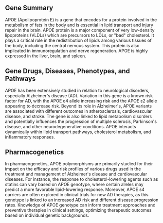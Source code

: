 ## Gene Summary
APOE (Apolipoprotein E) is a gene that encodes for a protein involved in the metabolism of fats in the body and is essential in lipid transport and injury repair in the brain. APOE protein is a major component of very low-density lipoproteins (VLDLs) which are precursors to LDLs, or "bad" cholesterol. It plays a critical role in the redistribution of lipids among various tissues of the body, including the central nervous system. This protein is also implicated in immunoregulation and nerve regeneration. APOE is highly expressed in the liver, brain, and spleen.

## Gene Drugs, Diseases, Phenotypes, and Pathways
APOE has been extensively studied in relation to neurological disorders, especially Alzheimer's disease (AD). Variation in this gene is a known risk factor for AD, with the APOE ε4 allele increasing risk and the APOE ε2 allele appearing to decrease risk. Beyond its role in Alzheimer's, APOE variants are associated with different outcomes in atherosclerosis, cardiovascular disease, and stroke. The gene is also linked to lipid metabolism disorders and potentially influences the progression of multiple sclerosis, Parkinson's disease, and other neurodegenerative conditions. APOE interacts dynamically within lipid transport pathways, cholesterol metabolism, and inflammatory responses.

## Pharmacogenetics
In pharmacogenetics, APOE polymorphisms are primarily studied for their impact on the efficacy and risk profiles of various drugs used in the treatment and management of Alzheimer's disease and cardiovascular diseases. For instance, the response to cholesterol-lowering agents such as statins can vary based on APOE genotype, where certain alleles may predict a more favorable lipid-lowering response. Moreover, APOE ε4 carriers are often explored in clinical trials for new AD therapies, as this genotype is linked to an increased AD risk and different disease progression rates. Knowledge of APOE genotype can inform treatment approaches and preventive therapies in clinical settings, optimizing therapeutic outcomes based on individual genetic backgrounds.